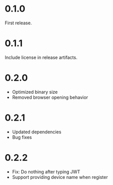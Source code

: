 # 0.1.0

First release.

# 0.1.1

Include license in release artifacts.

# 0.2.0

- Optimized binary size
- Removed browser opening behavior

# 0.2.1

- Updated dependencies
- Bug fixes

# 0.2.2

- Fix: Do nothing after typing JWT
- Support providing device name when register
